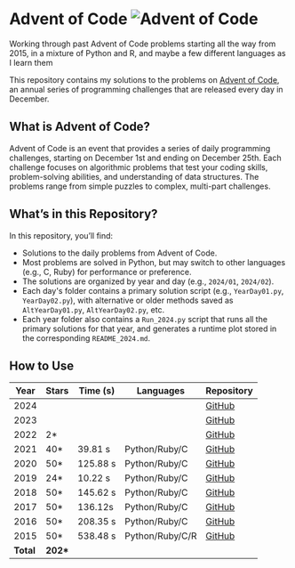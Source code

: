 # Advent of Code ![Advent of Code](https://adventofcode.com/favicon.ico)

Working through past Advent of Code problems starting all the way from 2015, in a mixture of Python and R, and maybe a few different languages as I learn them

This repository contains my solutions to the problems on [Advent of Code](https://adventofcode.com/), an annual series of programming challenges that are released every day in December.

## What is Advent of Code?

Advent of Code is an event that provides a series of daily programming challenges, starting on December 1st and ending on December 25th. Each challenge focuses on algorithmic problems that test your coding skills, problem-solving abilities, and understanding of data structures. The problems range from simple puzzles to complex, multi-part challenges.

## What’s in this Repository?

In this repository, you’ll find:
- Solutions to the daily problems from Advent of Code.
- Most problems are solved in Python, but may switch to other languages (e.g., C, Ruby) for performance or preference.
- The solutions are organized by year and day (e.g., `2024/01`, `2024/02`).
- Each day's folder contains a primary solution script (e.g., `YearDay01.py`, `YearDay02.py`), with alternative or older methods saved as `AltYearDay01.py`, `AltYearDay02.py`, etc.
- Each year folder also contains a `Run_2024.py` script that runs all the primary solutions for that year, and generates a runtime plot stored in the corresponding `README_2024.md`.

## How to Use
| Year | Stars | Time (s) | Languages        | Repository |
|------|-------|-----------------|------------------|------------|
| 2024 |       |                 |                  | [GitHub](https://github.com/abbasmoosajee07/AdventofCode) |
| 2023 |       |                 |                  | [GitHub](https://github.com/abbasmoosajee07/AdventofCode) |
| 2022 | 2\*   |                 |                  | [GitHub](https://github.com/abbasmoosajee07/AdventofCode) |
| 2021 | 40\*  | 39.81 s| Python/Ruby/C    | [GitHub](https://github.com/abbasmoosajee07/AdventofCode) |
| 2020 | 50\*  |125.88 s| Python/Ruby/C    | [GitHub](https://github.com/abbasmoosajee07/AdventofCode) |
| 2019 | 24\*  | 10.22 s| Python/Ruby/C    | [GitHub](https://github.com/abbasmoosajee07/AdventofCode/tree/main/2019) |
| 2018 | 50\*  |145.62 s| Python/Ruby/C    | [GitHub](https://github.com/abbasmoosajee07/AdventofCode/tree/main/2018) |
| 2017 | 50\*  |136.12s | Python/Ruby/C    | [GitHub](https://github.com/abbasmoosajee07/AdventofCode/tree/main/2017) |
| 2016 | 50\*  |208.35 s| Python/Ruby/C    | [GitHub](https://github.com/abbasmoosajee07/AdventofCode/tree/main/2016) |
| 2015 | 50\*  |538.48 s| Python/Ruby/C/R  | [GitHub](https://github.com/abbasmoosajee07/AdventofCode/tree/main/2015) |
| **Total** | **202\*** |                 |                  |            |
